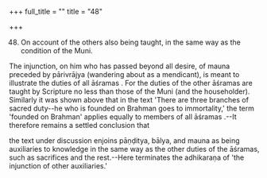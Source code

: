 +++
full_title = ""
title = "48"

+++


48. On account of the others also being taught, in the same way as the condition of the Muni.

The injunction, on him who has passed beyond all desire, of mauna preceded by pārivrājya (wandering about as a mendicant), is meant to illustrate the duties of all āśramas . For the duties of the other āśramas are taught by Scripture no less than those of the Muni (and the householder). Similarly it was shown above that in the text 'There are three branches of sacred duty--he who is founded on Brahman goes to immortality,' the term 'founded on Brahman' applies equally to members of all āśramas .--It therefore remains a settled conclusion that

the text under discussion enjoins pāṇḍitya, bālya, and mauna as being auxiliaries to knowledge in the same way as the other duties of the āśramas, such as sacrifices and the rest.--Here terminates the adhikaraṇa of 'the injunction of other auxiliaries.'

